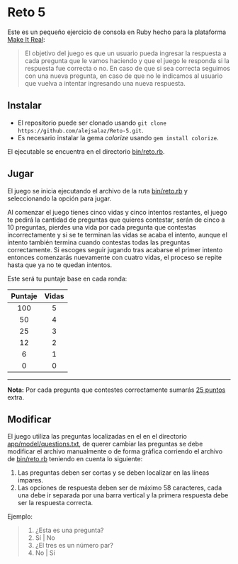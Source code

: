 # Reto 5

Este es un pequeño ejercicio de consola en Ruby hecho para la plataforma [Make It Real](https://www.makeitreal.camp/subjects/ruby/projects/3):

> El objetivo del juego es que un usuario pueda ingresar la respuesta a cada pregunta que le vamos haciendo y que el juego le responda si la respuesta fue correcta o no. En caso de que si sea correcta seguimos con una nueva pregunta, en caso de que no le indicamos al usuario que vuelva a intentar ingresando una nueva respuesta.

## Instalar

* El repositorio puede ser clonado usando `git clone https://github.com/alejsalaz/Reto-5.git`.
* Es necesario instalar la gema _colorize_ usando `gem install colorize`.

El ejecutable se encuentra en el  directorio [bin/reto.rb](bin/reto.rb).

## Jugar

El juego se inicia ejecutando el archivo de la ruta [bin/reto.rb](bin/reto.rb) y seleccionando la opción para jugar.

Al comenzar el juego tienes cinco vidas y cinco intentos restantes, el juego te pedirá la cantidad de preguntas que quieres contestar, serán de cinco a 10 preguntas, pierdes una vida por cada pregunta que contestas incorrectamente y si se te terminan las vidas se acaba el intento, aunque el intento también termina cuando contestas todas las preguntas correctamente. Si escoges seguir jugando tras acabarse el primer intento entonces comenzarás nuevamente con cuatro vidas, el proceso se repite hasta que ya no te quedan intentos.

Este será tu puntaje base en cada ronda:

| **Puntaje** | **Vidas** |
|:-----------:|:---------:|
| 100         | 5         |
| 50          | 4         |
| 25          | 3         |
| 12          | 2         |
| 6           | 1         |
| 0           | 0         |

---

**Nota:** Por cada pregunta que contestes correctamente sumarás <u>25 puntos</u> extra.

## Modificar

El juego utiliza las preguntas localizadas en el en el  directorio [app/model/questions.txt](app/model/questions.txt), de querer cambiar las preguntas se debe modificar el archivo manualmente o de forma gráfica corriendo el archivo de [bin/reto.rb](bin/reto.rb) teniendo en cuenta lo siguiente:

1. Las preguntas deben ser cortas y se deben localizar en las líneas impares.
2. Las opciones de respuesta deben ser de máximo 58 caracteres, cada una debe ir separada por una barra vertical y la primera respuesta debe ser la respuesta correcta.

Ejemplo:

> 1. ¿Esta es una pregunta?
> 2. Sí | No
> 3. ¿El tres es un número par?
> 4. No | Sí
